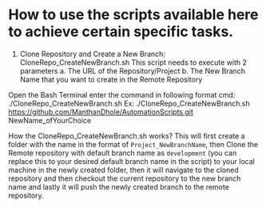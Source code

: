 # How to use the scripts available here to achieve certain specific tasks.

1. Clone Repository and Create a New Branch: CloneRepo_CreateNewBranch.sh
This script needs to execute with 2 parameters
a. The URL of the Repository/Project
b. The New Branch Name that you want to create in the Remote Repository

Open the Bash Terminal enter the command in following format
cmd: ./CloneRepo_CreateNewBranch.sh <repositoryURL> <newBranchName>
Ex: ./CloneRepo_CreateNewBranch.sh https://github.com/ManthanDhole/AutomationScripts.git NewName_ofYourChoice

How the CloneRepo_CreateNewBranch.sh works?
This will first create a folder with the name in the format of `Project_NewBranchName`, 
then Clone the Remote repository with default branch name as `development` (you can replace this to your desired default branch name in the script) 
to your local machine in the newly created folder, 
then it will navigate to the cloned repository and then checkout the current repository to the new branch name and lastly it will push the newly created branch to the remote repository.
